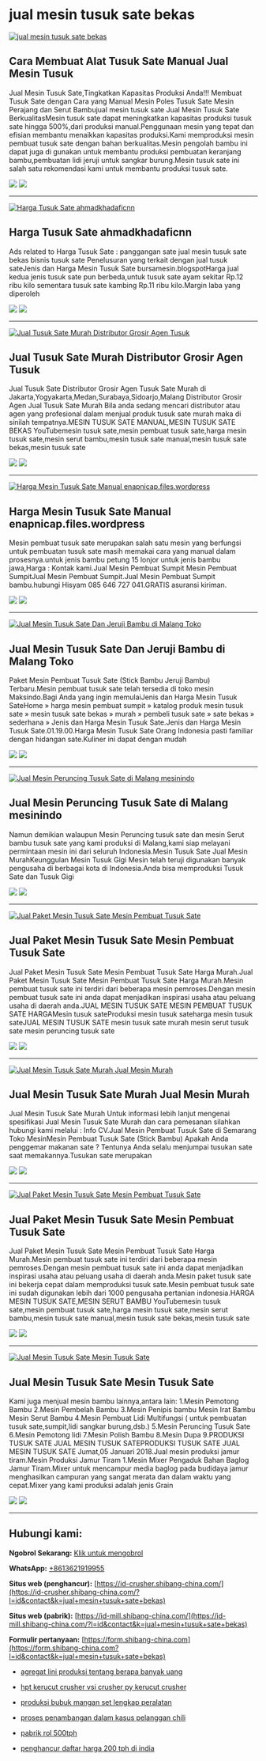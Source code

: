 # jual mesin tusuk sate bekas

<a href="https://swt.shibang-china.com/?l=id&img&k=jual+mesin+tusuk+sate+bekas" target="_blank">![jual mesin tusuk sate bekas](http://static.shibang-china.com/all-800x300/854.jpg)</a>

## Cara Membuat Alat Tusuk Sate Manual Jual Mesin Tusuk
Jual Mesin Tusuk Sate,Tingkatkan Kapasitas Produksi Anda!!! Membuat Tusuk Sate dengan Cara yang Manual Mesin Poles Tusuk Sate Mesin Perajang dan Serut Bambujual mesin tusuk sate Jual Mesin Tusuk Sate BerkualitasMesin tusuk sate dapat meningkatkan kapasitas produksi tusuk sate hingga 500%,dari produksi manual.Penggunaan mesin yang tepat dan efisian membantu menaikkan kapasitas produksi.Kami memproduksi mesin pembuat tusuk sate dengan bahan berkualitas.Mesin pengolah bambu ini dapat juga di gunakan untuk membantu produksi pembuatan keranjang bambu,pembuatan lidi jeruji untuk sangkar burung.Mesin tusuk sate ini salah satu rekomendasi kami untuk membantu produksi tusuk sate.


<a href="https://whatsapp.shibangsoft.com/WhatsApp.php" target="_blank" title="WhatsApp">![](http://static.shibang-china.com/icon/whatsapp.png)</a> <a href="https://swt.shibang-china.com/?l=id&icon&k=jual+mesin+tusuk+sate+bekas" target="_blank">![](http://static.shibang-china.com/icon/chat-id.png)</a>

---

<a href="https://swt.shibang-china.com/?l=id&img&k=jual+mesin+tusuk+sate+bekas" target="_blank">![Harga Tusuk Sate ahmadkhadaficnn](http://static.shibang-china.com/all-800x300/321.jpg)</a>

## Harga Tusuk Sate ahmadkhadaficnn
Ads related to Harga Tusuk Sate : panggangan sate jual mesin tusuk sate bekas bisnis tusuk sate Penelusuran yang terkait dengan jual tusuk sateJenis dan Harga Mesin Tusuk Sate bursamesin.blogspotHarga jual kedua jenis tusuk sate pun berbeda,untuk tusuk sate ayam sekitar Rp.12 ribu kilo sementara tusuk sate kambing Rp.11 ribu kilo.Margin laba yang diperoleh


<a href="https://whatsapp.shibangsoft.com/WhatsApp.php" target="_blank" title="WhatsApp">![](http://static.shibang-china.com/icon/whatsapp.png)</a> <a href="https://swt.shibang-china.com/?l=id&icon&k=jual+mesin+tusuk+sate+bekas" target="_blank">![](http://static.shibang-china.com/icon/chat-id.png)</a>

---

<a href="https://swt.shibang-china.com/?l=id&img&k=jual+mesin+tusuk+sate+bekas" target="_blank">![Jual Tusuk Sate Murah Distributor Grosir Agen Tusuk](http://static.shibang-china.com/all-800x300/1021.jpg)</a>

## Jual Tusuk Sate Murah Distributor Grosir Agen Tusuk
Jual Tusuk Sate Distributor Grosir Agen Tusuk Sate Murah di Jakarta,Yogyakarta,Medan,Surabaya,Sidoarjo,Malang Distributor Grosir Agen Jual Tusuk Sate Murah Bila anda sedang mencari distributor atau agen yang profesional dalam menjual produk tusuk sate murah maka di sinilah tempatnya.MESIN TUSUK SATE MANUAL,MESIN TUSUK SATE BEKAS YouTubemesin tusuk sate,mesin pembuat tusuk sate,harga mesin tusuk sate,mesin serut bambu,mesin tusuk sate manual,mesin tusuk sate bekas,mesin tusuk sate


<a href="https://whatsapp.shibangsoft.com/WhatsApp.php" target="_blank" title="WhatsApp">![](http://static.shibang-china.com/icon/whatsapp.png)</a> <a href="https://swt.shibang-china.com/?l=id&icon&k=jual+mesin+tusuk+sate+bekas" target="_blank">![](http://static.shibang-china.com/icon/chat-id.png)</a>

---

<a href="https://swt.shibang-china.com/?l=id&img&k=jual+mesin+tusuk+sate+bekas" target="_blank">![Harga Mesin Tusuk Sate Manual enapnicap.files.wordpress](http://static.shibang-china.com/all-800x300/69.jpg)</a>

## Harga Mesin Tusuk Sate Manual enapnicap.files.wordpress
Mesin pembuat tusuk sate merupakan salah satu mesin yang berfungsi untuk pembuatan tusuk sate masih memakai cara yang manual dalam prosesnya.untuk jenis bambu petung 15 lonjor untuk jenis bambu jawa,Harga : Kontak kami.Jual Mesin Pembuat Sumpit Mesin Pembuat SumpitJual Mesin Pembuat Sumpit.Jual Mesin Pembuat Sumpit bambu.hubungi Hisyam 085 646 727 041.GRATIS asuransi kiriman.


<a href="https://whatsapp.shibangsoft.com/WhatsApp.php" target="_blank" title="WhatsApp">![](http://static.shibang-china.com/icon/whatsapp.png)</a> <a href="https://swt.shibang-china.com/?l=id&icon&k=jual+mesin+tusuk+sate+bekas" target="_blank">![](http://static.shibang-china.com/icon/chat-id.png)</a>

---

<a href="https://swt.shibang-china.com/?l=id&img&k=jual+mesin+tusuk+sate+bekas" target="_blank">![Jual Mesin Tusuk Sate Dan Jeruji Bambu di Malang Toko](http://static.shibang-china.com/all-800x300/1436.jpg)</a>

## Jual Mesin Tusuk Sate Dan Jeruji Bambu di Malang Toko
Paket Mesin Pembuat Tusuk Sate (Stick Bambu Jeruji Bambu) Terbaru.Mesin pembuat tusuk sate telah tersedia di toko mesin Maksindo.Bagi Anda yang ingin memulaiJenis dan Harga Mesin Tusuk SateHome » harga mesin pembuat sumpit » katalog produk mesin tusuk sate » mesin tusuk sate bekas » murah » pembeli tusuk sate » sate bekas » sederhana » Jenis dan Harga Mesin Tusuk Sate.Jenis dan Harga Mesin Tusuk Sate.01.19.00.Harga Mesin Tusuk Sate Orang Indonesia pasti familiar dengan hidangan sate.Kuliner ini dapat dengan mudah


<a href="https://whatsapp.shibangsoft.com/WhatsApp.php" target="_blank" title="WhatsApp">![](http://static.shibang-china.com/icon/whatsapp.png)</a> <a href="https://swt.shibang-china.com/?l=id&icon&k=jual+mesin+tusuk+sate+bekas" target="_blank">![](http://static.shibang-china.com/icon/chat-id.png)</a>

---

<a href="https://swt.shibang-china.com/?l=id&img&k=jual+mesin+tusuk+sate+bekas" target="_blank">![Jual Mesin Peruncing Tusuk Sate di Malang mesinindo](http://static.shibang-china.com/all-800x300/318.jpg)</a>

## Jual Mesin Peruncing Tusuk Sate di Malang mesinindo
Namun demikian walaupun Mesin Peruncing tusuk sate dan mesin Serut bambu tusuk sate yang kami produksi di Malang,kami siap melayani permintaan mesin ini dari seluruh Indonesia.Mesin Tusuk Sate Jual Mesin MurahKeunggulan Mesin Tusuk Gigi Mesin telah teruji digunakan banyak pengusaha di berbagai kota di Indonesia.Anda bisa memproduksi Tusuk Sate dan Tusuk Gigi


<a href="https://whatsapp.shibangsoft.com/WhatsApp.php" target="_blank" title="WhatsApp">![](http://static.shibang-china.com/icon/whatsapp.png)</a> <a href="https://swt.shibang-china.com/?l=id&icon&k=jual+mesin+tusuk+sate+bekas" target="_blank">![](http://static.shibang-china.com/icon/chat-id.png)</a>

---

<a href="https://swt.shibang-china.com/?l=id&img&k=jual+mesin+tusuk+sate+bekas" target="_blank">![Jual Paket Mesin Tusuk Sate Mesin Pembuat Tusuk Sate](http://static.shibang-china.com/all-800x300/445.jpg)</a>

## Jual Paket Mesin Tusuk Sate Mesin Pembuat Tusuk Sate
Jual Paket Mesin Tusuk Sate Mesin Pembuat Tusuk Sate Harga Murah.Jual Paket Mesin Tusuk Sate Mesin Pembuat Tusuk Sate Harga Murah.Mesin pembuat tusuk sate ini terdiri dari beberapa mesin pemroses.Dengan mesin pembuat tusuk sate ini anda dapat menjadikan inspirasi usaha atau peluang usaha di daerah anda.JUAL MESIN TUSUK SATE MESIN PEMBUAT TUSUK SATE HARGAMesin tusuk sateProduksi mesin tusuk sateharga mesin tusuk sateJUAL MESIN TUSUK SATE mesin tusuk sate murah mesin serut tusuk sate mesin peruncing tusuk sate


<a href="https://whatsapp.shibangsoft.com/WhatsApp.php" target="_blank" title="WhatsApp">![](http://static.shibang-china.com/icon/whatsapp.png)</a> <a href="https://swt.shibang-china.com/?l=id&icon&k=jual+mesin+tusuk+sate+bekas" target="_blank">![](http://static.shibang-china.com/icon/chat-id.png)</a>

---

<a href="https://swt.shibang-china.com/?l=id&img&k=jual+mesin+tusuk+sate+bekas" target="_blank">![Jual Mesin Tusuk Sate Murah Jual Mesin Murah](http://static.shibang-china.com/all-800x300/65.jpg)</a>

## Jual Mesin Tusuk Sate Murah Jual Mesin Murah
Jual Mesin Tusuk Sate Murah Untuk informasi lebih lanjut mengenai spesifikasi Jual Mesin Tusuk Sate Murah dan cara pemesanan silahkan hubungi kami melalui : Info CV.Jual Mesin Pembuat Tusuk Sate di Semarang Toko MesinMesin Pembuat Tusuk Sate (Stick Bambu) Apakah Anda penggemar makanan sate ? Tentunya Anda selalu menjumpai tusukan sate saat memakannya.Tusukan sate merupakan


<a href="https://whatsapp.shibangsoft.com/WhatsApp.php" target="_blank" title="WhatsApp">![](http://static.shibang-china.com/icon/whatsapp.png)</a> <a href="https://swt.shibang-china.com/?l=id&icon&k=jual+mesin+tusuk+sate+bekas" target="_blank">![](http://static.shibang-china.com/icon/chat-id.png)</a>

---

<a href="https://swt.shibang-china.com/?l=id&img&k=jual+mesin+tusuk+sate+bekas" target="_blank">![Jual Paket Mesin Tusuk Sate Mesin Pembuat Tusuk Sate](http://static.shibang-china.com/all-800x300/84.jpg)</a>

## Jual Paket Mesin Tusuk Sate Mesin Pembuat Tusuk Sate
Jual Paket Mesin Tusuk Sate Mesin Pembuat Tusuk Sate Harga Murah.Mesin pembuat tusuk sate ini terdiri dari beberapa mesin pemroses.Dengan mesin pembuat tusuk sate ini anda dapat menjadikan inspirasi usaha atau peluang usaha di daerah anda.Mesin paket tusuk sate ini bekerja cepat dalam memproduksi tusuk sate.Mesin pembuat tusuk sate ini sudah digunakan lebih dari 1000 pengusaha pertanian indonesia.HARGA MESIN TUSUK SATE,MESIN SERUT BAMBU YouTubemesin tusuk sate,mesin pembuat tusuk sate,harga mesin tusuk sate,mesin serut bambu,mesin tusuk sate manual,mesin tusuk sate bekas,mesin tusuk sate


<a href="https://whatsapp.shibangsoft.com/WhatsApp.php" target="_blank" title="WhatsApp">![](http://static.shibang-china.com/icon/whatsapp.png)</a> <a href="https://swt.shibang-china.com/?l=id&icon&k=jual+mesin+tusuk+sate+bekas" target="_blank">![](http://static.shibang-china.com/icon/chat-id.png)</a>

---

<a href="https://swt.shibang-china.com/?l=id&img&k=jual+mesin+tusuk+sate+bekas" target="_blank">![Jual Mesin Tusuk Sate Mesin Tusuk Sate](http://static.shibang-china.com/all-800x300/1031.jpg)</a>

## Jual Mesin Tusuk Sate Mesin Tusuk Sate
Kami juga menjual mesin bambu lainnya,antara lain: 1.Mesin Pemotong Bambu 2.Mesin Pembelah Bambu 3.Mesin Penipis bambu Mesin Irat Bambu Mesin Serut Bambu 4.Mesin Pembuat Lidi Multifungsi ( untuk pembuatan tusuk sate,sumpit,lidi sangkar burung,dsb.) 5.Mesin Peruncing Tusuk Sate 6.Mesin Pemotong lidi 7.Mesin Polish Bambu 8.Mesin Dupa 9.PRODUKSI TUSUK SATE JUAL MESIN TUSUK SATEPRODUKSI TUSUK SATE JUAL MESIN TUSUK SATE Jumat,05 Januari 2018.Jual mesin produksi jamur tiram.Mesin Produksi Jamur Tiram 1.Mesin Mixer Pengaduk Bahan Baglog Jamur Tiram.Mixer untuk mencampur media baglog pada budidaya jamur menghasilkan campuran yang sangat merata dan dalam waktu yang cepat.Mixer yang kami produksi adalah jenis Grain


<a href="https://whatsapp.shibangsoft.com/WhatsApp.php" target="_blank" title="WhatsApp">![](http://static.shibang-china.com/icon/whatsapp.png)</a> <a href="https://swt.shibang-china.com/?l=id&icon&k=jual+mesin+tusuk+sate+bekas" target="_blank">![](http://static.shibang-china.com/icon/chat-id.png)</a>

---
## Hubungi kami:

**Ngobrol Sekarang:** [Klik untuk mengobrol](https://swt.shibang-china.com?l=id&contact&k=jual+mesin+tusuk+sate+bekas)

**WhatsApp:**  [+8613621919955](https://whatsapp.shibangsoft.com/WhatsApp.php)

**Situs web (penghancur):** [https://id-crusher.shibang-china.com/](https://id-crusher.shibang-china.com/?l=id&contact&k=jual+mesin+tusuk+sate+bekas)

**Situs web (pabrik):** [https://id-mill.shibang-china.com/](https://id-mill.shibang-china.com/?l=id&contact&k=jual+mesin+tusuk+sate+bekas)

**Formulir pertanyaan:** [https://form.shibang-china.com](https://form.shibang-china.com?l=id&contact&k=jual+mesin+tusuk+sate+bekas)

* [agregat lini produksi tentang berapa banyak uang](../45/agregat%20lini%20produksi%20tentang%20berapa%20banyak%20uang.md)

* [hpt kerucut crusher vsi crusher py kerucut crusher](../49/hpt%20kerucut%20crusher%20vsi%20crusher%20py%20kerucut%20crusher.md)

* [produksi bubuk mangan set lengkap peralatan](../41/produksi%20bubuk%20mangan%20set%20lengkap%20peralatan.md)

* [proses penambangan dalam kasus pelanggan chili](../47/proses%20penambangan%20dalam%20kasus%20pelanggan%20chili.md)

* [pabrik rol 500tph](../50/pabrik%20rol%20500tph.md)

* [penghancur daftar harga 200 tph di india](../43/penghancur%20daftar%20harga%20200%20tph%20di%20india.md)